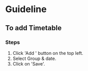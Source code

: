 # Guideline

## To add Timetable
### Steps
1. Click 'Add ' button on the top left.
2. Select Group & date.
3. Click on 'Save'.
